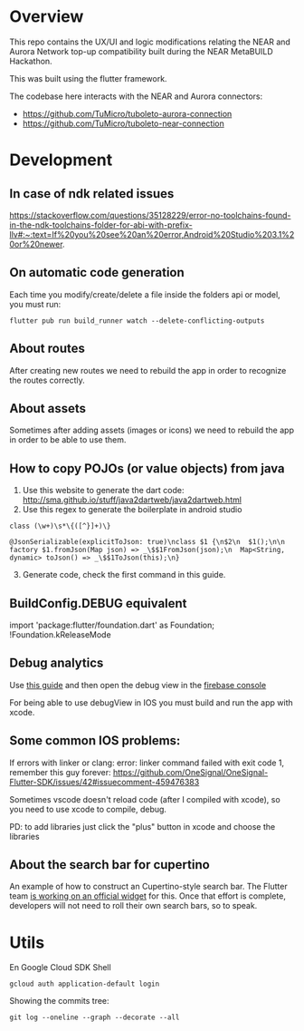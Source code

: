 # Overview

This repo contains the UX/UI and logic modifications relating the NEAR and Aurora Network top-up compatibility built during the NEAR MetaBUILD Hackathon. 

This was built using the flutter framework.

The codebase here interacts with the NEAR and Aurora connectors:

* https://github.com/TuMicro/tuboleto-aurora-connection
* https://github.com/TuMicro/tuboleto-near-connection


# Development

## In case of ndk related issues


https://stackoverflow.com/questions/35128229/error-no-toolchains-found-in-the-ndk-toolchains-folder-for-abi-with-prefix-llv#:~:text=If%20you%20see%20an%20error,Android%20Studio%203.1%20or%20newer.

## On automatic code generation

Each time you modify/create/delete a file inside the folders api or model, you must run:
```
flutter pub run build_runner watch --delete-conflicting-outputs
```

## About routes

After creating new routes we need to rebuild the app in order to recognize the routes correctly.

## About assets

Sometimes after adding assets (images or icons) we need to rebuild the app in order to be able to use them.


## How to copy POJOs (or value objects) from java

1. Use this website to generate the dart code: http://sma.github.io/stuff/java2dartweb/java2dartweb.html
2. Use this regex to generate the boilerplate in android studio
```
class (\w+)\s*\{([^}]+)\}
```
```
@JsonSerializable(explicitToJson: true)\nclass $1 {\n$2\n  $1();\n\n  factory $1.fromJson(Map json) => _\$$1FromJson(json);\n  Map<String, dynamic> toJson() => _\$$1ToJson(this);\n}
```
3. Generate code, check the first command in this guide.

## BuildConfig.DEBUG equivalent

import 'package:flutter/foundation.dart' as Foundation;
!Foundation.kReleaseMode

## Debug analytics

Use [this guide](https://support.google.com/firebase/answer/7201382?hl=en&utm_id=ad&authuser=0) and then open the debug view in the [firebase console](https://console.firebase.google.com/u/0/project/tumicro-1203/analytics/app/android:pe.tumicro.android/debugview~2F%3Ft=1576113840389&fpn=341269335857&swu=1&sgu=1&sus=upgraded&cs=app.m.debugview.overview&g=1)

For being able to use debugView in IOS you must build and run the app with xcode.


## Some common IOS problems:

If errors with linker or clang: error: linker command failed with exit code 1, remember this guy forever:
https://github.com/OneSignal/OneSignal-Flutter-SDK/issues/42#issuecomment-459476383

Sometimes vscode doesn't reload code (after I compiled with xcode), so you need to use xcode to compile, debug.

PD: to add libraries just click the "plus" button in xcode and choose the libraries

## About the search bar for cupertino

An example of how to construct an Cupertino-style search bar. The
Flutter team [is working on an official widget](https://github.com/flutter/flutter/issues/9784)
for this. Once that effort is complete, developers will not need to roll
their own search bars, so to speak.


# Utils
En Google Cloud SDK Shell
```
gcloud auth application-default login
```

Showing the commits tree:
```
git log --oneline --graph --decorate --all
```

